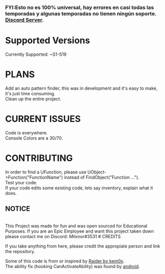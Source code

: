 ### FYI:Esto no es 100% universal, hay errores en casi todas las temporadas y algunas temporadas no tienen ningún soporte.<br> <a href="https://discord.gg/reboot">Discord Server</a>.

# Supported Versions
Currently Supported: ~S1-S19<br>

# PLANS

Add an auto pattern finder, this was in development and it's easy to make, it's just time consuming.<br>
Clean up the entire project.<br>

# CURRENT ISSUES

Code is everywhere.<br>
Console Colors are a 30/70.<br>

# CONTRIBUTING

In order to find a UFunction, please use UObject->Function("FunctionName") instead of FindObject("Function ...").<br>
Test your code.<br>
If your code edits some existing code, lets say inventory, explain what it does.

## NOTICE
<br>
This Project was made for fun and was open sourced for Educational Purposes. If you are an Epic Employee and want this project taken down please contact me on Discord: Milxnor#3531
# CREDITS

If you take anything from here, please credit the appropiate person and link the repository.<br>

Some of this code is from or inspired by <a href="https://github.com/kem0x/raider3.5">Raider by kem0x</a>.
<br>
The ability fix (hooking CanActivateAbility) was found by <a href="https://github.com/android1337">android</a>.

